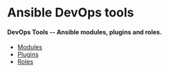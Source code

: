 # Ansible DevOps tools

#### DevOps Tools -- Ansible modules, plugins and roles.

- [Modules](https://github.com/pjodouin/ansible-repo/tree/master/library)
- [Plugins](https://github.com/pjodouin/ansible-repo/tree/master/plugins)
- [Roles](https://github.com/pjodouin/ansible-repo/tree/master/roles)